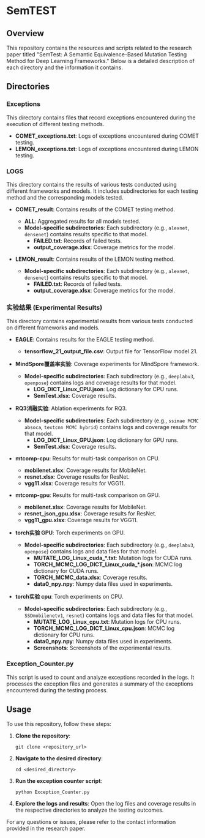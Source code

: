 # SemTEST

## Overview

This repository contains the resources and scripts related to the research paper titled "SemTest: A Semantic Equivalence-Based Mutation Testing Method for Deep Learning Frameworks." Below is a detailed description of each directory and the information it contains.

## Directories

### Exceptions
This directory contains files that record exceptions encountered during the execution of different testing methods.

- **COMET_exceptions.txt**: Logs of exceptions encountered during COMET testing.
- **LEMON_exceptions.txt**: Logs of exceptions encountered during LEMON testing.

### LOGS
This directory contains the results of various tests conducted using different frameworks and models. It includes subdirectories for each testing method and the corresponding models tested.

- **COMET_result**: Contains results of the COMET testing method.
  - **ALL**: Aggregated results for all models tested.
  - **Model-specific subdirectories**: Each subdirectory (e.g., `alexnet`, `densenet`) contains results specific to that model.
    - **FAILED.txt**: Records of failed tests.
    - **output_coverage.xlsx**: Coverage metrics for the model.

- **LEMON_result**: Contains results of the LEMON testing method.
  - **Model-specific subdirectories**: Each subdirectory (e.g., `alexnet`, `densenet`) contains results specific to that model.
    - **FAILED.txt**: Records of failed tests.
    - **output_coverage.xlsx**: Coverage metrics for the model.

### 实验结果 (Experimental Results)
This directory contains experimental results from various tests conducted on different frameworks and models.

- **EAGLE**: Contains results for the EAGLE testing method.
  - **tensorflow_21_output_file.csv**: Output file for TensorFlow model 21.

- **MindSpore覆盖率实验**: Coverage experiments for MindSpore framework.
  - **Model-specific subdirectories**: Each subdirectory (e.g., `deeplabv3`, `openpose`) contains logs and coverage results for that model.
    - **LOG_DICT_Linux_CPU.json**: Log dictionary for CPU runs.
    - **SemTest.xlsx**: Coverage results.

- **RQ3消融实验**: Ablation experiments for RQ3.
  - **Model-specific subdirectories**: Each subdirectory (e.g., `ssimae MCMC absoca`, `textcnn MCMC hybrid`) contains logs and coverage results for that model.
    - **LOG_DICT_Linux_GPU.json**: Log dictionary for GPU runs.
    - **SemTest.xlsx**: Coverage results.

- **mtcomp-cpu**: Results for multi-task comparison on CPU.
  - **mobilenet.xlsx**: Coverage results for MobileNet.
  - **resnet.xlsx**: Coverage results for ResNet.
  - **vgg11.xlsx**: Coverage results for VGG11.

- **mtcomp-gpu**: Results for multi-task comparison on GPU.
  - **mobilenet.xlsx**: Coverage results for MobileNet.
  - **resnet_json_gpu.xlsx**: Coverage results for ResNet.
  - **vgg11_gpu.xlsx**: Coverage results for VGG11.

- **torch实验 GPU**: Torch experiments on GPU.
  - **Model-specific subdirectories**: Each subdirectory (e.g., `deeplabv3`, `openpose`) contains logs and data files for that model.
    - **MUTATE_LOG_Linux_cuda_*.txt**: Mutation logs for CUDA runs.
    - **TORCH_MCMC_LOG_DICT_Linux_cuda_*.json**: MCMC log dictionary for CUDA runs.
    - **TORCH_MCMC_data.xlsx**: Coverage results.
    - **data0_npy.npy**: Numpy data files used in experiments.

- **torch实验 cpu**: Torch experiments on CPU.
  - **Model-specific subdirectories**: Each subdirectory (e.g., `SSDmobilenetv1`, `resnet`) contains logs and data files for that model.
    - **MUTATE_LOG_Linux_cpu.txt**: Mutation logs for CPU runs.
    - **TORCH_MCMC_LOG_DICT_Linux_cpu.json**: MCMC log dictionary for CPU runs.
    - **data0_npy.npy**: Numpy data files used in experiments.
    - **Screenshots**: Screenshots of the experimental results.

### Exception_Counter.py
This script is used to count and analyze exceptions recorded in the logs. It processes the exception files and generates a summary of the exceptions encountered during the testing process.

## Usage

To use this repository, follow these steps:

1. **Clone the repository**: 
   ```
   git clone <repository_url>
   ```

2. **Navigate to the desired directory**:
   ```
   cd <desired_directory>
   ```

3. **Run the exception counter script**:
   ```
   python Exception_Counter.py
   ```

4. **Explore the logs and results**: Open the log files and coverage results in the respective directories to analyze the testing outcomes.

For any questions or issues, please refer to the contact information provided in the research paper.